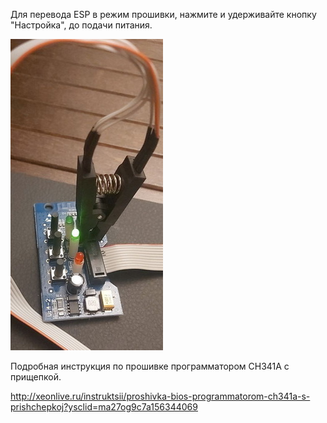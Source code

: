 Для перевода ESP в режим прошивки, нажмите и удерживайте кнопку "Настройка", до подачи питания.

![Прошивка реле](https://github.com/NagibinA/esphome-ujin-1/blob/39fb7468c8418d848ec6aa84621c39946a78d742/Connect-din%20Wi-Fi/images/connect-din_wi-fi_firmware.jpg)

Подробная инструкция по прошивке программатором CH341A с прищепкой.

http://xeonlive.ru/instruktsii/proshivka-bios-programmatorom-ch341a-s-prishchepkoj?ysclid=ma27og9c7a156344069

